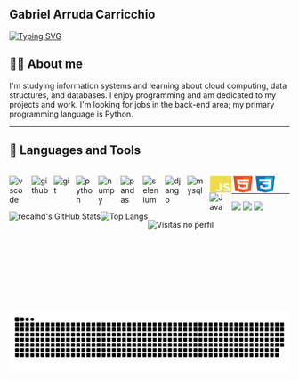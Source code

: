  ## Gabriel Arruda Carricchio

<div align="left">
  <a href="https://git.io/typing-svg">
    <img src="https://readme-typing-svg.demolab.com?font=Fira+Code&weight=500&size=22&pause=2000&color=FFFFFF&center=false&vCenter=true&random=false&width=524&lines=+Software+Engeneer+|+Back-end+" alt="Typing SVG">
  </a>
</div>

 
## 👨‍💻 About me 
I'm studying information systems and learning about cloud computing, data structures, and databases. I enjoy programming and am dedicated to my projects and work. I'm looking for jobs in the back-end area; my primary programming language is Python.

---
 
 ## 🧰 Languages and Tools

<div style="display: inline_block"><br>
<img align="left" alt="vscode" width="30px" style="padding-right:10px;" src="https://cdn.jsdelivr.net/gh/devicons/devicon/icons/vscode/vscode-original.svg"/>
<img align="left" alt="github" width="30px" style="padding-right:10px;" src="https://cdn.jsdelivr.net/gh/devicons/devicon/icons/github/github-original.svg"/>
<img align="left" alt="git" width="30px" style="padding-right:10px;" src="https://cdn.jsdelivr.net/gh/devicons/devicon/icons/git/git-original.svg"/>
<img align="left" alt="python" width="30px" style="padding-right:10px;" src="https://cdn.jsdelivr.net/gh/devicons/devicon/icons/python/python-original.svg"/>
<img align="left" alt="numpy" width="30px" style="padding-right:10px;" src="https://raw.githubusercontent.com/marwin1991/profile-technology-icons/refs/heads/main/icons/numpy.png"/>
<img align="left" alt="pandas" width="30px" style="padding-right:10px;" src="https://raw.githubusercontent.com/marwin1991/profile-technology-icons/refs/heads/main/icons/pandas.png"/>
<img align="left" alt="selenium" width="30px" style="padding-right:10px;" src="https://raw.githubusercontent.com/marwin1991/profile-technology-icons/refs/heads/main/icons/selenium.png"/>
<img align="left" alt="django" width="30px" style="padding-right:10px;" src="https://raw.githubusercontent.com/marwin1991/profile-technology-icons/refs/heads/main/icons/django.png"/>
<img align="left" alt="mysql" width="30px" style="padding-right:10px;" src="https://raw.githubusercontent.com/marwin1991/profile-technology-icons/refs/heads/main/icons/mysql.png"/>
<img align="left" alt="javascript" height="30" width="40" src="https://raw.githubusercontent.com/devicons/devicon/master/icons/javascript/javascript-plain.svg">
<img align="left" alt="HTML" height="30" width="40" src="https://raw.githubusercontent.com/devicons/devicon/master/icons/html5/html5-original.svg">
<img align="left" alt="CSS" height="30" width="40" src="https://raw.githubusercontent.com/devicons/devicon/master/icons/css3/css3-original.svg">
<img align="left" alt="Java" width="30px" style="padding-right:10px;" src="https://cdn.jsdelivr.net/gh/devicons/devicon/icons/java/java-original.svg"/>
</div>
</br>
 
---

<div align="center">
<img src="https://github-readme-stats.vercel.app/api?username=GabrielArrudaCaricchio&show_icons=true&theme=tokyonight&hide=prs,issues&count_private=true" height="180" alt="recaihd's GitHub Stats" align="left" />
<img src="https://github-readme-stats.vercel.app/api/top-langs/?username=GabrielArrudaCaricchio&layout=compact&theme=tokyonight" height="180" alt="Top Langs" align="left" />
</div>

<div> 
 <a href = "mailto:gabrielarrudacaricchio296@gmail.com"><img src="https://img.shields.io/badge/-Gmail-%23333?style=for-the-badge&logo=gmail&logoColor=white" target="_blank"></a>
 <a href="https://www.linkedin.com/in/gabriel-caricchio-8198a7371/" target="_blank"><img src="https://img.shields.io/badge/-LinkedIn-%230077B5?style=for-the-badge&logo=linkedin&logoColor=white" target="_blank"></a>
 <a href="https://discord.com/users/https://discord.com/users/608711053592887332" target="_blank"><img src="https://img.shields.io/badge/Discord-5865F2?style=for-the-badge&logo=discord&logoColor=white" />
</div>

<p align="center">
  <img src="https://komarev.com/ghpvc/?username=GabrielArrudaCaricchio&style=flat-square&color=blue" align="left" alt="Visitas no perfil"/>
</p>

<picture align="center">
  <source media="(prefers-color-scheme: dark)" srcset="https://raw.githubusercontent.com/mari4souza/mari4souza/output/github-contribution-grid-snake-dark.svg">
  <source media="(prefers-color-scheme: light)" srcset="https://raw.githubusercontent.com/mari4souza/mari4souza/output/github-contribution-grid-snake-dark.svg">
  <img align="center" alt="github contribution grid snake animation" src="https://raw.githubusercontent.com/mari4souza/mari4souza/output/github-contribution-grid-snake.svg">
</picture>
